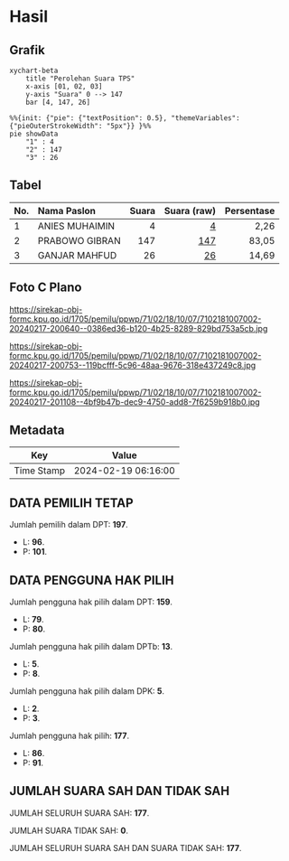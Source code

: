 # Hasil

## Grafik

```mermaid
xychart-beta
    title "Perolehan Suara TPS"
    x-axis [01, 02, 03]
    y-axis "Suara" 0 --> 147
    bar [4, 147, 26]
```

```mermaid
%%{init: {"pie": {"textPosition": 0.5}, "themeVariables": {"pieOuterStrokeWidth": "5px"}} }%%
pie showData
    "1" : 4
    "2" : 147
    "3" : 26
```

## Tabel

| No. | Nama Paslon    | Suara | Suara (raw) | Persentase |
|:--- |:-------------- | -----:| -----------:| ----------:|
| 1   | ANIES MUHAIMIN | 4     | [4][p-1]    | 2,26       |
| 2   | PRABOWO GIBRAN | 147   | [147][p-2]  | 83,05      |
| 3   | GANJAR MAHFUD  | 26    | [26][p-3]   | 14,69      |


[p-1]: https://github.com/gigit-pemilu/pemilu-2024-71-sulawesi-utara/blob/main/pilpres/hitung-suara/sub/71-sulawesi-utara/sub/02-minahasa/sub/18-tondano-selatan/sub/1007-tataaran-patar/sub/002-tps/sub/paslon-1.txt
[p-2]: https://github.com/gigit-pemilu/pemilu-2024-71-sulawesi-utara/blob/main/pilpres/hitung-suara/sub/71-sulawesi-utara/sub/02-minahasa/sub/18-tondano-selatan/sub/1007-tataaran-patar/sub/002-tps/sub/paslon-2.txt
[p-3]: https://github.com/gigit-pemilu/pemilu-2024-71-sulawesi-utara/blob/main/pilpres/hitung-suara/sub/71-sulawesi-utara/sub/02-minahasa/sub/18-tondano-selatan/sub/1007-tataaran-patar/sub/002-tps/sub/paslon-3.txt

## Foto C Plano

https://sirekap-obj-formc.kpu.go.id/1705/pemilu/ppwp/71/02/18/10/07/7102181007002-20240217-200640--0386ed36-b120-4b25-8289-829bd753a5cb.jpg

https://sirekap-obj-formc.kpu.go.id/1705/pemilu/ppwp/71/02/18/10/07/7102181007002-20240217-200753--119bcfff-5c96-48aa-9676-318e437249c8.jpg

https://sirekap-obj-formc.kpu.go.id/1705/pemilu/ppwp/71/02/18/10/07/7102181007002-20240217-201108--4bf9b47b-dec9-4750-add8-7f6259b918b0.jpg


## Metadata

| Key        | Value               |
| ---------- | ------------------- |
| Time Stamp | 2024-02-19 06:16:00 |


## DATA PEMILIH TETAP

Jumlah pemilih dalam DPT: **197**.
 * L: **96**.
 * P: **101**.

## DATA PENGGUNA HAK PILIH

Jumlah pengguna hak pilih dalam DPT: **159**.
 * L: **79**.
 * P: **80**.

Jumlah pengguna hak pilih dalam DPTb: **13**.
 * L: **5**.
 * P: **8**.

Jumlah pengguna hak pilih dalam DPK: **5**.
 * L: **2**.
 * P: **3**.

Jumlah pengguna hak pilih: **177**.
 * L: **86**.
 * P: **91**.

## JUMLAH SUARA SAH DAN TIDAK SAH

JUMLAH SELURUH SUARA SAH: **177**.

JUMLAH SUARA TIDAK SAH: **0**.

JUMLAH SELURUH SUARA SAH DAN SUARA TIDAK SAH: **177**.


